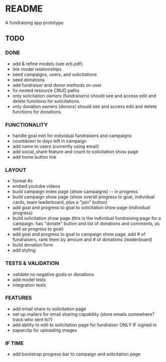 # README

A fundraising app prototype.

## TODO

### DONE
* add & refine models (see erb.pdf)
* link model relationships
* seed campaigns, users, and solicitations
* seed donations
* add fundraiser and donor methods on user
* fix nested resource CRUD paths
* only solicitation owners (fundraisers) should see and access edit and delete functions for solicitations.
* only donation owners (donors) should see and access edit and delete functions for donations.

### FUNCTIONALITY
* handle goal met for individual fundraisers and campaigns
* countdown to days left in campaign
* add name to users (currently using email)
* add social_share feature and count to solicitation show page
* add home button link

### LAYOUT
* format #s
* embed youtube videos
* build campaign index page (show campaigns) -- in progress
* build campaign show page (show overall progress to goal, individual cards, team leaderboard, plus a "join" button)
* add goal and progress to goal to solicitation show page (individual progress)
* build solicitation show page (this is the individual fundraising page for a campaign. has "donate" button and list of donations and comments, as well as progress to goal)
* add goal and progress to goal to campaign show page. add # of fundraisers, rank them by amount and # of donations (leaderboard)
* build donation form
* add styling

### TESTS & VALIDATION
* validate no negative goals or donations
* add model tests
* integration tests

### FEATURES
* add email share to solicitation page
* set up mailers for email sharing capability (store emails somewhere? track who sent to?)
* add ability to edit to solicitation page for fundraiser ONLY IF signed in
* paperclip for uploading images

### IF TIME
* add bootstrap progress bar to campaign and solicitation page

